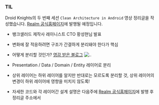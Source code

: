 ### TIL

Droid Knights의 두 번째 세션 `Clean Architecture in Android` 영상 정리글을 작성했습니다. [Realm 공식홈페이지](https://realm.io/kr/news)에 발행될 예정입니다.

* 뱅크샐러드 제작사 레이니스트 CTO 황성현님 발표
* 변화에 잘 적응하려면 구조가 간결하게 분리돼야 한다가 핵심
* 어떻게 분리할 것인가? [영감 받은 블로그](https://fernandocejas.com/2014/09/03/architecting-android-the-clean-way/)
![..](https://fernandocejas.com/assets/migrated/clean_architecture1.png)

* Presentation / Data / Domain / Entity 레이어로 분리
* 상위 레이어는 하위 레이어를 알지만 반대로는 모르도록 분리할 것, 상위 레이어의 변경이 하위 레이어에 영향을 미치지 않도록!
* 자세한 코드와 각 레이어간 설계 설명은 다음주에 [Realm 공식홈페이지](https://realm.io/kr/news)에 발행 후 정리글 주소에서
